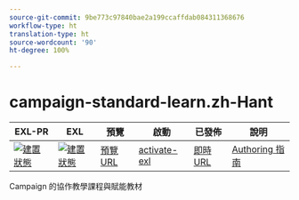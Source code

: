 ```yaml
---
source-git-commit: 9be773c97840bae2a199ccaffdab084311368676
workflow-type: ht
translation-type: ht
source-wordcount: '90'
ht-degree: 100%

---
```

# campaign-standard-learn.zh-Hant

| EXL-PR | EXL | 預覽 | 啟動 | 已發佈 | 說明 |
|--- |--- |--- |--- |--- |--- |
| [![建置狀態](https://docs.ci.corp.adobe.com/view/exl-pr/job/campaign-standard-learn.en_pr-exl/badge/icon)](https://docs.ci.corp.adobe.com/view/exl-pr/job/campaign-standard-learn.en_pr-exl/lastBuild/) | [![建置狀態](https://docs.ci.corp.adobe.com/view/exl-pr/job/campaign-standard-learn.en_exl/lastBuild/badge/icon)](https://docs.ci.corp.adobe.com/view/exl-pr/job/campaign-standard-learn.en_exl/lastBuild/lastBuild) | [預覽 URL](https://experienceleague.corp.adobe.com/docs/campaign-standard-learn/tutorials/overview.html?lang=zh-Hant) | [activate-exl](https://docs.ci.corp.adobe.com/job/activate-exl/build/) | [即時 URL](https://experienceleague.adobe.com/docs/campaign-standard-learn/tutorials/overview.html?lang=zh-Hant) | [Authoring 指南](https://experienceleague.adobe.com/docs/authoring-guide-exl/using/home.html?lang=zh-Hant) |

Campaign 的協作教學課程與賦能教材
